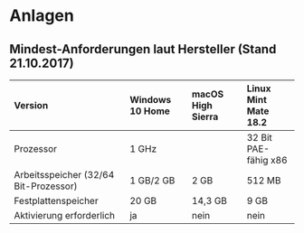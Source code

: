 # Anlagen

## Mindest-Anforderungen laut Hersteller \(Stand 21.10.2017\)

| Version | Windows 10 Home | macOS High Sierra | Linux Mint Mate 18.2 |
| :--- | :--- | :--- | :--- |
| Prozessor | 1 GHz |  | 32 Bit PAE-fähig x86 |
| Arbeitsspeicher \(32/64 Bit-Prozessor\) | 1 GB/2 GB | 2 GB | 512 MB |
| Festplattenspeicher | 20 GB | 14,3 GB | 9 GB |
| Aktivierung erforderlich | ja | nein | nein |



